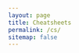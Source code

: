 ```yaml
---
layout: page
title: Cheatsheets
permalink: /cs/
sitemap: false
---
```


<script src="../pages/cs.js"></script>
<script>
  const files = getAllFiles('../assets/cheat-sheet-bundle')
  files.map(f => return([f][https://jinsenliu.me/{{f}}]))
</script>
